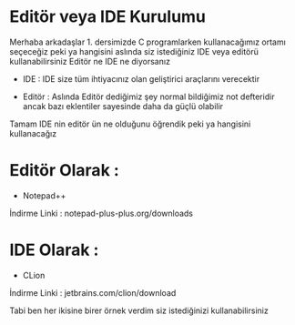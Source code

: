 # Editör veya IDE Kurulumu

Merhaba arkadaşlar 1. dersimizde C programlarken
kullanacağımız ortamı seçeceğiz
peki ya hangisini
aslında siz istediğiniz IDE veya editörü 
kullanabilirsiniz
Editör ne IDE ne diyorsanız

- IDE : IDE size tüm ihtiyacınız olan geliştirici 
        araçlarını verecektir

- Editör : Aslında Editör dediğimiz şey normal
           bildiğimiz not defteridir ancak
           bazı eklentiler sayesinde daha da
           güçlü olabilir

Tamam IDE nin editör ün ne olduğunu öğrendik peki ya
hangisini kullanacağız

# Editör Olarak :
- Notepad++

İndirme Linki : notepad-plus-plus.org/downloads

# IDE Olarak :
- CLion

İndirme Linki : jetbrains.com/clion/download

Tabi ben her ikisine birer örnek verdim siz 
istediğinizi kullanabilirsiniz
